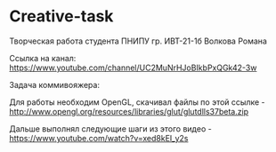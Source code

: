 # Creative-task
Творческая работа студента ПНИПУ гр. ИВТ-21-1б Волкова Романа

Ссылка на канал:
https://www.youtube.com/channel/UC2MuNrHJoBIkbPxQGk42-3w

Задача коммивояжера:

Для работы необходим OpenGL, скачивал файлы по этой ссылке - http://www.opengl.org/resources/libraries/glut/glutdlls37beta.zip

Дальше выполнял следующие шаги из этого видео - https://www.youtube.com/watch?v=xed8kEI_y2s
